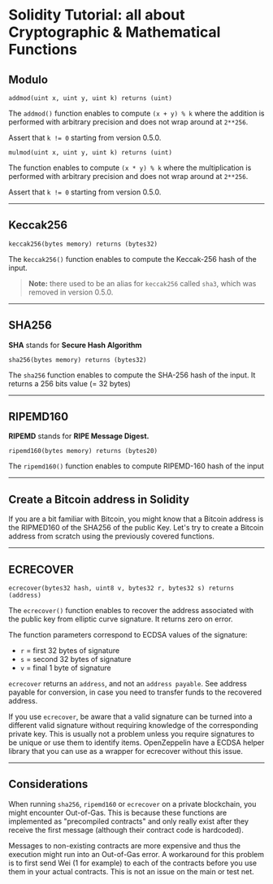 # Solidity Tutorial: all about Cryptographic & Mathematical Functions

## Modulo

```solidity
addmod(uint x, uint y, uint k) returns (uint)
```

The `addmod()` function enables to compute `(x + y) % k` where the addition is performed with arbitrary precision and does not wrap around at `2**256`. 

Assert that `k != 0` starting from version 0.5.0.


```solidity
mulmod(uint x, uint y, uint k) returns (uint)
```

The function enables to compute `(x * y) % k` where the multiplication is performed with arbitrary precision and does not wrap around at `2**256`. 

Assert that `k != 0` starting from version 0.5.0.

---

## Keccak256

```
keccak256(bytes memory) returns (bytes32)
```

The k`eccak256()` function enables to compute the Keccak-256 hash of the input.

> **Note:** there used to be an alias for `keccak256` called `sha3`, which was removed in version 0.5.0.
 
---

## SHA256

**SHA** stands for **Secure Hash Algorithm**

```solidity
sha256(bytes memory) returns (bytes32)
```

The `sha256` function enables to compute the SHA-256 hash of the input. It returns a 256 bits value (= 32 bytes)

---

## RIPEMD160

**RIPEMD** stands for **RIPE Message Digest.**

```solidity
ripemd160(bytes memory) returns (bytes20)
```

The `ripemd160()` function enables to compute RIPEMD-160 hash of the input

---

## Create a Bitcoin address in Solidity

If you are a bit familiar with Bitcoin, you might know that a Bitcoin address is the RIPMED160 of the SHA256 of the public Key. Let's try to create a Bitcoin address from scratch using the previously covered functions.

---

## ECRECOVER

```solidity
ecrecover(bytes32 hash, uint8 v, bytes32 r, bytes32 s) returns (address)
```

The `ecrecover()` function enables to recover the address associated with the public key from elliptic curve signature. It returns zero on error.

The function parameters correspond to ECDSA values of the signature:

- `r` = first 32 bytes of signature
- `s` = second 32 bytes of signature
- `v` = final 1 byte of signature

`ecrecover` returns an `address`, and not an `address payable`. See address payable for conversion, in case you need to transfer funds to the recovered address.

If you use `ecrecover`, be aware that a valid signature can be turned into a different valid signature without requiring knowledge of the corresponding private key. This is usually not a problem unless you require signatures to be unique or use them to identify items. OpenZeppelin have a ECDSA helper library that you can use as a wrapper for ecrecover without this issue.

---

## Considerations

When running `sha256`, `ripemd160` or `ecrecover` on a private blockchain, you might encounter Out-of-Gas. This is because these functions are implemented as "precompiled contracts" and only really exist after they receive the first message (although their contract code is hardcoded).

Messages to non-existing contracts are more expensive and thus the execution might run into an Out-of-Gas error. A workaround for this problem is to first send Wei (1 for example) to each of the contracts before you use them in your actual contracts. This is not an issue on the main or test net.